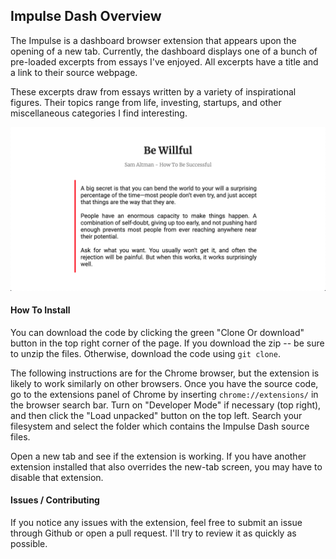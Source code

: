 ## Impulse Dash Overview

The Impulse is a dashboard browser extension that appears upon the opening of a new tab. Currently, the dashboard displays one of a bunch of pre-loaded excerpts from essays I've enjoyed. All excerpts have a title and a link to their source webpage. 

These excerpts draw from essays written by a variety of inspirational figures. Their topics range from life, investing, startups, and other miscellaneous categories I find interesting.

![Image of Impulse Dash](/images/ImpulseDashScreenshot.png)

#### How To Install
You can download the code by clicking the green "Clone Or download" button in the top right corner of the page. If you download the zip -- be sure to unzip the files. Otherwise, download the code using `git clone`.

The following instructions are for the Chrome browser, but the extension is likely to work similarly on other browsers. Once you have the source code, go to the extensions panel of Chrome by inserting `chrome://extensions/` in the browser search bar. Turn on "Developer Mode" if necessary (top right), and then click the "Load unpacked" button on the top left. Search your filesystem and select the folder which contains the Impulse Dash source files.

Open a new tab and see if the extension is working. If you have another extension installed that also overrides the new-tab screen, you may have to disable that extension. 

#### Issues / Contributing

If you notice any issues with the extension, feel free to submit an issue through Github or open a pull request. I'll try to review it as quickly as possible.